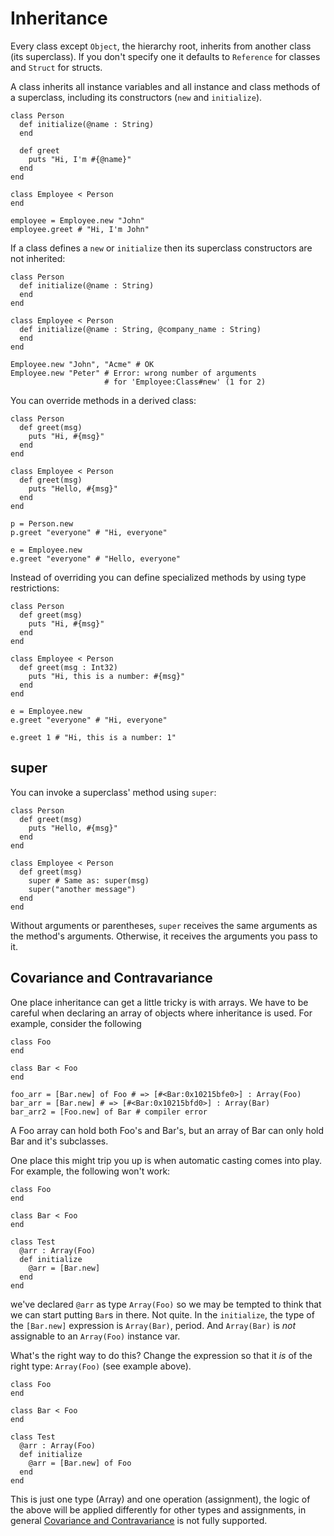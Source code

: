 # Inheritance

Every class except `Object`, the hierarchy root, inherits from another class (its superclass). If you don't specify one it defaults to `Reference` for classes and `Struct` for structs.

A class inherits all instance variables and all instance and class methods of a superclass, including its constructors (`new` and `initialize`).

```crystal
class Person
  def initialize(@name : String)
  end

  def greet
    puts "Hi, I'm #{@name}"
  end
end

class Employee < Person
end

employee = Employee.new "John"
employee.greet # "Hi, I'm John"
```

If a class defines a `new` or `initialize` then its superclass constructors are not inherited:

```crystal
class Person
  def initialize(@name : String)
  end
end

class Employee < Person
  def initialize(@name : String, @company_name : String)
  end
end

Employee.new "John", "Acme" # OK
Employee.new "Peter" # Error: wrong number of arguments
                     # for 'Employee:Class#new' (1 for 2)
```

You can override methods in a derived class:

```crystal
class Person
  def greet(msg)
    puts "Hi, #{msg}"
  end
end

class Employee < Person
  def greet(msg)
    puts "Hello, #{msg}"
  end
end

p = Person.new
p.greet "everyone" # "Hi, everyone"

e = Employee.new
e.greet "everyone" # "Hello, everyone"
```

Instead of overriding you can define specialized methods by using type restrictions:

```crystal
class Person
  def greet(msg)
    puts "Hi, #{msg}"
  end
end

class Employee < Person
  def greet(msg : Int32)
    puts "Hi, this is a number: #{msg}"
  end
end

e = Employee.new
e.greet "everyone" # "Hi, everyone"

e.greet 1 # "Hi, this is a number: 1"
```

## super

You can invoke a superclass' method using `super`:

```crystal
class Person
  def greet(msg)
    puts "Hello, #{msg}"
  end
end

class Employee < Person
  def greet(msg)
    super # Same as: super(msg)
    super("another message")
  end
end
```

Without arguments or parentheses, `super` receives the same arguments as the method's arguments. Otherwise, it receives the arguments you pass to it.

## Covariance and Contravariance

One place inheritance can get a little tricky is with arrays. We have to be careful when declaring an array of objects where inheritance is used. For example, consider the following

```crystal
class Foo
end

class Bar < Foo
end

foo_arr = [Bar.new] of Foo # => [#<Bar:0x10215bfe0>] : Array(Foo)
bar_arr = [Bar.new] # => [#<Bar:0x10215bfd0>] : Array(Bar)
bar_arr2 = [Foo.new] of Bar # compiler error
```

A Foo array can hold both Foo's and Bar's, but an array of Bar can only hold Bar and it's subclasses.

One place this might trip you up is when automatic casting comes into play. For example, the following won't work:

```crystal
class Foo
end

class Bar < Foo
end

class Test
  @arr : Array(Foo)
  def initialize
    @arr = [Bar.new]
  end
end
```

we've declared `@arr` as type `Array(Foo)` so we may be tempted to think that we can start putting `Bar`s in there. Not quite. In the `initialize`, the type of the `[Bar.new]` expression is `Array(Bar)`, period. And `Array(Bar)` is *not* assignable to an `Array(Foo)` instance var. 

What's the right way to do this? Change the expression so that it *is* of the right type: `Array(Foo)` (see example above).

```crystal
class Foo
end

class Bar < Foo
end

class Test
  @arr : Array(Foo)
  def initialize
    @arr = [Bar.new] of Foo
  end
end
```

This is just one type (Array) and one operation (assignment), the logic of the above will be applied differently for other types and assignments, in general [Covariance and Contravariance][1] is not fully supported.

[1]: https://en.wikipedia.org/wiki/Covariance_and_contravariance_(computer_science)
